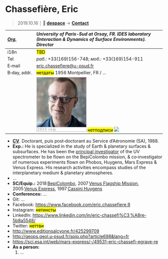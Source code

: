 # Chassefière, Eric
> 2019.10.16 ┊ **🚀 [despace](index.md)** → **[Contact](contact.md)**

|*[Org.](contact.md)*|*University of Paris-Sud at Orsay, FR. IDES laboratory (Interaction & Dynamics of Surface Environments). Director*|
|:--|:--|
|i18n| <mark>TBD</mark> |
|Tel| *раб.:* +33(169)156-748; *моб.:* +33(169)154-911 |
|E‑mail| <eric.chassefiere@u-psud.fr> |
|B‑day, addr.| <mark>нетдаты</mark> 1956 Montpellier, FR / … |
|| [![](f/contact/c/chassefiere_001_photo_thumb.jpg)](f/contact/c/chassefiere_001_photo.jpg) <mark>нетподписи</mark> [![](f/contact//_001_sign_thumb.jpg)](f/contact//_001_sign.png) |

   - **[CV](f/contact/c/chassefiere_001_cv.jpg)**. Doctorant, puis post‑doctorant au Service d’Aéronomie (SA), 1988.
   - **Exp.:** He is specialized in the study of Earth & planetary surfaces & subsurfaces. He has been the [principal investigator](principal_investigator.md) of the UV spectrometer to be flown on the BepiColombo mission, & co‑investigator of numerous experiments flown on Phobos, Huygens, Mars Express & Venus Express. His research activities encompass studies of the interplanetary medium & planetary atmospheres.
   - …
   - **SC/Equip.:** 2018 [BepiColombo](bepicolombo.md), 2007 [Venus Flagship Mission](venus_flagship_mission.md), 2005 [Venus Express](venus_express.md), 1997 [Cassini Huygens](cassini_huygens.md)
   - **Conferences:** …
   - Git: …
   - Facebook: <https://www.facebook.com/eric.chassefiere.9>
   - Instagram: <mark>нетинсты</mark>
   - LinkedIn: <https://www.linkedin.com/in/eric-chassefi%C3 %A8re-5b8a5548/>
   - Twitter: <mark>неттви</mark>
   - <http://www.editionsalcyone.fr/425299709>
   - <http://geops.geol.u-psud.fr/spip.php?article698&lang=fr>
   - <https://sci.esa.int/web/mars-express/-/49531-eric-chassefi-egrave-re>
   - **As a person:**
      1. …
